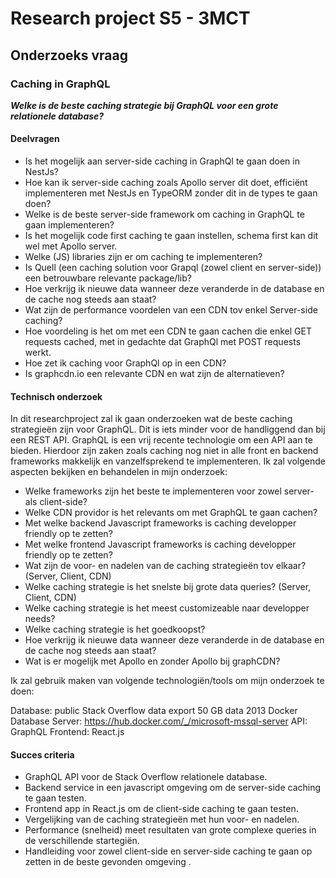 # Research project S5 - 3MCT

## Onderzoeks vraag

### Caching in GraphQL

***Welke is de beste caching strategie bij GraphQL voor een grote relationele database?***

#### Deelvragen

-	Is het mogelijk aan server-side caching in GraphQl te gaan doen in NestJs?
-	Hoe kan ik server-side caching zoals Apollo server dit doet, efficiënt implementeren met NestJs en TypeORM zonder dit in de types te gaan doen?
-	Welke is de beste server-side framework om caching in GraphQL te gaan implementeren?
-	Is het mogelijk code first caching te gaan instellen, schema first kan dit wel met Apollo server.
-	Welke (JS) libraries zijn er om caching te implementeren?
-	Is Quell (een caching solution voor Grapql (zowel client en server-side)) een betrouwbare relevante package/lib?
-	Hoe verkrijg ik nieuwe data wanneer deze veranderde in de database en de cache nog steeds aan staat?
-	Wat zijn de performance voordelen van een CDN tov enkel Server-side caching?
-	Hoe voordeling is het om met een CDN te gaan cachen die enkel GET requests cached, met in gedachte dat GraphQl met POST requests werkt.
-	Hoe zet ik caching voor GraphQl op in een CDN?
-	Is graphcdn.io een relevante CDN en wat zijn de alternatieven?

#### Technisch onderzoek

In dit researchproject zal ik gaan onderzoeken wat de beste caching strategieën zijn voor GraphQL. Dit is iets minder voor de handliggend dan bij een REST API. GraphQL is een vrij recente technologie om een API aan te bieden. Hierdoor zijn zaken zoals caching nog niet in alle front en backend frameworks makkelijk en vanzelfsprekend te implementeren. Ik zal volgende aspecten bekijken en behandelen in mijn onderzoek:

- Welke frameworks zijn het beste te implementeren voor zowel server- als client-side?
- Welke CDN providor is het relevants om met GraphQL te gaan cachen?
- Met welke backend Javascript frameworks is caching developper friendly op te zetten?
- Met welke frontend Javascript frameworks is caching developper friendly op te zetten?
- Wat zijn de voor- en nadelen van de caching strategieën tov elkaar? (Server, Client, CDN)
- Welke caching strategie is het snelste bij grote data queries? (Server, Client, CDN)
- Welke caching strategie is het meest customizeable naar developper needs?
- Welke caching strategie is het goedkoopst?
- Hoe verkrijg ik nieuwe data wanneer deze veranderde in de database en de cache nog steeds aan staat?
- Wat is er mogelijk met Apollo en zonder Apollo bij graphCDN?

Ik zal gebruik maken van volgende technologiën/tools om mijn onderzoek te doen: 

Database: public Stack Overflow data export 50 GB data 2013
Docker
Database Server: https://hub.docker.com/_/microsoft-mssql-server
API: GraphQL
Frontend: React.js

#### Succes criteria

- GraphQL API voor de Stack Overflow relationele database.
- Backend service in een javascript omgeving om de server-side caching te gaan testen.
- Frontend app in React.js om de client-side caching te gaan testen.
- Vergelijking van de caching strategieën met hun voor- en nadelen.
- Performance (snelheid) meet resultaten van grote complexe queries in de verschillende startegiën.
- Handleiding voor zowel client-side en server-side caching te gaan op zetten in de beste gevonden omgeving .

